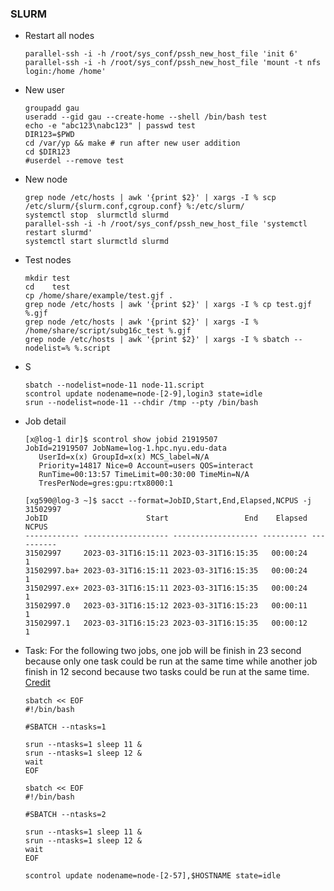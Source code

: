 ### SLURM
* Restart all nodes
  ```
  parallel-ssh -i -h /root/sys_conf/pssh_new_host_file 'init 6'
  parallel-ssh -i -h /root/sys_conf/pssh_new_host_file 'mount -t nfs login:/home /home'
  ```
* New user
  ```shell
  groupadd gau
  useradd --gid gau --create-home --shell /bin/bash test
  echo -e "abc123\nabc123" | passwd test
  DIR123=$PWD
  cd /var/yp && make # run after new user addition
  cd $DIR123
  #userdel --remove test
  ```
* New node
  ```shell
  grep node /etc/hosts | awk '{print $2}' | xargs -I % scp /etc/slurm/{slurm.conf,cgroup.conf} %:/etc/slurm/
  systemctl stop  slurmctld slurmd 
  parallel-ssh -i -h /root/sys_conf/pssh_new_host_file 'systemctl restart slurmd' 
  systemctl start slurmctld slurmd 
  ```
* Test nodes
  ```
  mkdir test
  cd    test
  cp /home/share/example/test.gjf .
  grep node /etc/hosts | awk '{print $2}' | xargs -I % cp test.gjf %.gjf 
  grep node /etc/hosts | awk '{print $2}' | xargs -I % /home/share/script/subg16c_test %.gjf 
  grep node /etc/hosts | awk '{print $2}' | xargs -I % sbatch --nodelist=% %.script 
  ``` 
* S
  ```
  sbatch --nodelist=node-11 node-11.script
  scontrol update nodename=node-[2-9],login3 state=idle
  srun --nodelist=node-11 --chdir /tmp --pty /bin/bash
  ```
* Job detail
  ```
  [x@log-1 dir]$ scontrol show jobid 21919507
  JobId=21919507 JobName=log-1.hpc.nyu.edu-data
     UserId=x(x) GroupId=x(x) MCS_label=N/A
     Priority=14817 Nice=0 Account=users QOS=interact 
     RunTime=00:13:57 TimeLimit=00:30:00 TimeMin=N/A 
     TresPerNode=gres:gpu:rtx8000:1
  ```
  ```
  [xg590@log-3 ~]$ sacct --format=JobID,Start,End,Elapsed,NCPUS -j 31502997
  JobID                      Start                 End    Elapsed      NCPUS
  ------------ ------------------- ------------------- ---------- ----------
  31502997     2023-03-31T16:15:11 2023-03-31T16:15:35   00:00:24          1
  31502997.ba+ 2023-03-31T16:15:11 2023-03-31T16:15:35   00:00:24          1
  31502997.ex+ 2023-03-31T16:15:11 2023-03-31T16:15:35   00:00:24          1
  31502997.0   2023-03-31T16:15:12 2023-03-31T16:15:23   00:00:11          1
  31502997.1   2023-03-31T16:15:23 2023-03-31T16:15:35   00:00:12          1
  ``` 
* Task: For the following two jobs, one job will be finish in 23 second because only one task could be run at the same time while another job finish in 12 second because two tasks could be run at the same time. [Credit](https://stackoverflow.com/a/53759961) 
  ```
  sbatch << EOF
  #!/bin/bash
  
  #SBATCH --ntasks=1
  
  srun --ntasks=1 sleep 11 & 
  srun --ntasks=1 sleep 12 &
  wait
  EOF
  
  sbatch << EOF
  #!/bin/bash
  
  #SBATCH --ntasks=2
  
  srun --ntasks=1 sleep 11 & 
  srun --ntasks=1 sleep 12 &
  wait
  EOF
  ```
  ``` 
  scontrol update nodename=node-[2-57],$HOSTNAME state=idle
  ```